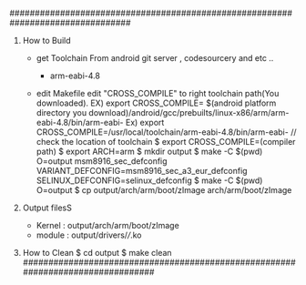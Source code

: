 ################################################################################

1. How to Build
	- get Toolchain
		From android git server , codesourcery and etc ..
		 - arm-eabi-4.8
		
	- edit Makefile
		edit "CROSS_COMPILE" to right toolchain path(You downloaded).
		  EX)  export CROSS_COMPILE= $(android platform directory you download)/android/gcc/prebuilts/linux-x86/arm/arm-eabi-4.8/bin/arm-eabi-
       		  Ex)  export CROSS_COMPILE=/usr/local/toolchain/arm-eabi-4.8/bin/arm-eabi-          // check the location of toolchain
		$ export CROSS_COMPILE=(compiler path)
		$ export ARCH=arm
		$ mkdir output
		$ make -C $(pwd) O=output msm8916_sec_defconfig VARIANT_DEFCONFIG=msm8916_sec_a3_eur_defconfig SELINUX_DEFCONFIG=selinux_defconfig
		$ make -C $(pwd) O=output 
		$ cp output/arch/arm/boot/zImage arch/arm/boot/zImage

2. Output filesS
	- Kernel : output/arch/arm/boot/zImage
	- module : output/drivers/*/*.ko

3. How to Clean	
		$ cd output
		$ make clean
################################################################################
